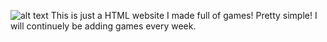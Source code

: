 ![alt text](https://neonk.github.io/swfrunner/images/logo_transparent.png)
This is just a HTML website I made full of games! Pretty simple! I will
continuely be adding games every week.
